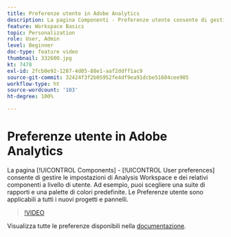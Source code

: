 ```yaml
---
title: Preferenze utente in Adobe Analytics
description: La pagina Componenti - Preferenze utente consente di gestire le impostazioni di Analysis Workspace e dei relativi componenti a livello di utente. Ad esempio, puoi scegliere una suite di rapporti e una palette di colori predefinite. Le Preferenze utente sono applicabili a tutti i nuovi progetti e pannelli.
feature: Workspace Basics
topic: Personalization
role: User, Admin
level: Beginner
doc-type: feature video
thumbnail: 332600.jpg
kt: 7478
exl-id: 2fcb0e92-1287-4d05-88e1-aaf2ddff1ac9
source-git-commit: 32424f3f2b05952fe4df9ea91dcbe51684cee905
workflow-type: ht
source-wordcount: '103'
ht-degree: 100%

---
```


# Preferenze utente in Adobe Analytics

La pagina [!UICONTROL Components] - [!UICONTROL User preferences] consente di gestire le impostazioni di Analysis Workspace e dei relativi componenti a livello di utente. Ad esempio, puoi scegliere una suite di rapporti e una palette di colori predefinite. Le Preferenze utente sono applicabili a tutti i nuovi progetti e pannelli.

>[!VIDEO](https://video.tv.adobe.com/v/332600/?quality=12&learn=on)

Visualizza tutte le preferenze disponibili nella [documentazione](https://experienceleague.adobe.com/docs/analytics/analyze/analysis-workspace/user-preferences.html?lang=it).
